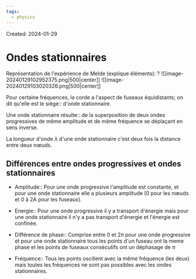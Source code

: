 ```yaml
---
tags:
  - physics
---
```

Created: 2024-01-29

# Ondes stationnaires

Représentation de l'expérience de Melde (explique éléments):
?
![[image-20240129102952375.png|500|center]]
![[image-20240129103020326.png|500|center]]
<!--SR:!2024-05-07,56,230-->



Pour certaine fréquences, la corde a l'aspect de fuseaux équidistants; on dit qu'elle est le siège:: d'onde stationnaire.
<!--SR:!2024-04-25,45,210-->

Une onde stationnaire résulte:: de la superposition de deux ondes progressives de même amplitude et de même fréquence se déplaçant en sens inverse.
<!--SR:!2024-03-14,15,182-->

La longueur d'onde $\lambda$ d'une onde stationnaire c'est deux fois la distance entre deux nœuds.

## Différences entre ondes progressives et ondes stationnaires
- Amplitude:: Pour une onde progressive l'amplitude est constante, et pour une onde stationnaire elle a plusieurs amplitude (0 pour les nœuds et 0 à 2A pour les fuseaux).
<!--SR:!2024-03-16,8,130-->
- Energie:: Pour une onde progressive il y a transport d'énergie mais pour une onde stationnaire il n'y a pas transport d'énergie et l'énergie est confinée.
<!--SR:!2024-05-04,59,250-->
- Différence de phase:: Comprise entre $0$ et $2\pi$ pour une onde progressive et pour une onde stationnaire tous les points d'un fuseau ont la meme phase et les points de fuseaux consécutifs ont un déphasage de $\pi$
<!--SR:!2024-03-13,3,130-->
- Fréquence:: Tous les points oscillent avec la même fréquence (les deux) mais toutes les fréquences ne sont pas possibles avec les ondes stationnaires.
<!--SR:!2024-03-14,14,150-->